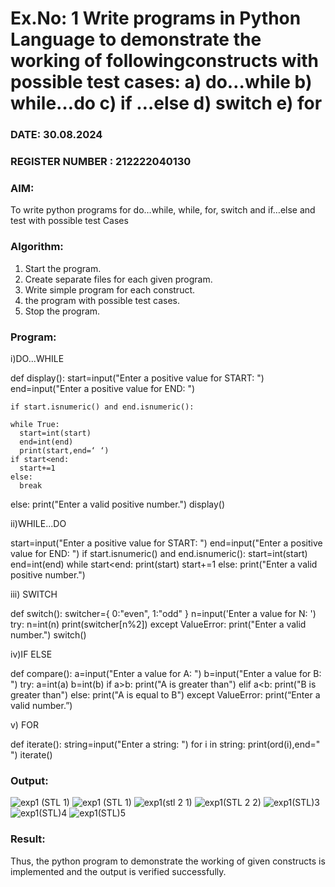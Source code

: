 # Ex.No: 1 Write programs in Python Language to demonstrate the working of followingconstructs with possible test cases: a) do…while b) while…do c) if …else d) switch e) for 

### DATE: 30.08.2024                                                                        
### REGISTER NUMBER : 212222040130

### AIM:  
To write python programs for do…while, while, for, switch and if…else and test with possible test 
Cases 

### Algorithm:
1. Start the program.
2. Create separate files for each given program.
3. Write simple program for each construct.
4.  the program with possible test cases.
5. Stop the program.
### Program:
i)DO...WHILE 

def display(): 
  start=input("Enter a positive value for START: ") 
  end=input("Enter a positive value for END: ") 
  ```
  if start.isnumeric() and end.isnumeric():
  ```
    while True: 
      start=int(start) 
      end=int(end) 
      print(start,end=‘ ‘) 
    if start<end: 
      start+=1 
    else: 
      break 
  else: 
    print("Enter a valid positive number.")
display()


ii)WHILE...DO 

start=input("Enter a positive value for START: ") 
end=input("Enter a positive value for END: ") 
if start.isnumeric() and end.isnumeric(): 
  start=int(start) 
  end=int(end) 
  while start<end: 
    print(start) 
    start+=1 
else: 
print("Enter a valid positive number.")

iii) SWITCH

def switch(): 
  switcher={ 0:"even", 1:"odd" } 
  n=input('Enter a value for N: ')
  try: 
    n=int(n) 
    print(switcher[n%2]) 
  except ValueError: 
    print("Enter a valid number.") 
switch()

iv)IF ELSE

def compare(): 
  a=input("Enter a value for A: ") 
  b=input("Enter a value for B: ") 
  try: 
    a=int(a) 
    b=int(b) 
    if a>b: 
      print("A is greater than") 
    elif a<b: 
      print("B is greater than") 
    else: 
      print("A is equal to B") 
  except ValueError: 
    print(“Enter a valid number.”)

v) FOR

def iterate(): 
  string=input("Enter a string: ") 
  for i in string: 
    print(ord(i),end=" ") 
iterate()




### Output:
![exp1 (STL 1)](https://github.com/user-attachments/assets/24ce04fa-18c8-4e8a-975e-4d951162f35a)
![exp1 (STL 1)](https://github.com/user-attachments/assets/b9fa9568-5607-422a-a698-c4a39193f59d)
![exp1(stl 2 1)](https://github.com/user-attachments/assets/fe0164eb-4a86-4482-a247-8aadf3fbd29e)
![exp1(STL 2 2)](https://github.com/user-attachments/assets/70c11a9e-84bc-4736-ad44-188b501efa8d)
![exp1(STL)3](https://github.com/user-attachments/assets/3f421779-28c6-413c-9fd7-ea38bdcc53b7)
![exp1(STL)4](https://github.com/user-attachments/assets/fcb314ba-0906-4d82-beff-8b33aae98560)
![exp1(STL)5](https://github.com/user-attachments/assets/6d760026-c507-48b7-93b8-7a6405349771)






### Result:
Thus, the python program to demonstrate the working of given constructs is implemented and the output is verified successfully.



